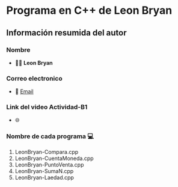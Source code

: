 # Programa en C++ de Leon Bryan
## Información resumida del autor
### Nombre
   - 👨‍💻 **Leon Bryan**
### Correo electronico
   - 📧 [Email](mailto:luis.leon.rodriguez@utelvt.edu.ec?subject=Hi% "Hi!")
### Link del video Actividad-B1
   - 🌐 
### Nombre de cada programa 💻
   1. LeonBryan-Compara.cpp
   2. LeonBryan-CuentaMoneda.cpp
   3. LeonBryan-PuntoVenta.cpp
   4. LeonBryan-SumaN.cpp
   5. LeonBryan-Laedad.cpp
